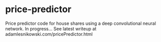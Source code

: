 # price-predictor
Price predictor code for house shares using a deep convolutional neural network. In progress... See latest writeup at adamlesnikowski.com/pricePredictor.html
